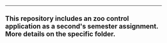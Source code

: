 ------------------------------------------------------------------------------------------------------------------------------------------
This repository includes an zoo control application as a second's semester assignment. More details on the specific folder.
------------------------------------------------------------------------------------------------------------------------------------------

